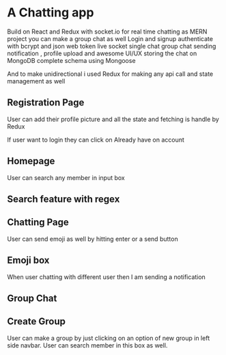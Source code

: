 # A Chatting app 
Build on React and Redux with socket.io for real time chatting as MERN project you can make a group chat as well Login and signup authenticate with bcrypt and json web token live socket single chat group chat sending notification , profile upload and awesome UI/UX storing the chat on MongoDB complete schema using Mongoose

And to make unidirectional i used Redux for making any api call and state management as well

## Registration Page

User can add their profile picture and all the state and fetching is handle by Redux

If user want to login they can click on Already have on account

## Homepage

User can search any member in input box

## Search feature with regex

## Chatting Page

User can send emoji as well by hitting enter or a send button

## Emoji box

When user chatting with different user then I am sending a notification

## Group Chat

## Create Group

User can make a group by just clicking on an option of new group in left side navbar.
User can search member in this box as well.
